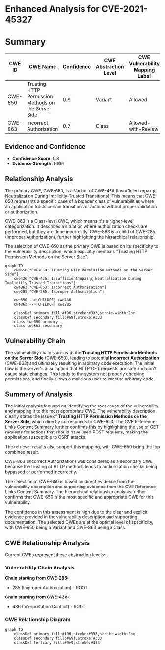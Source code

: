 # Enhanced Analysis for CVE-2021-45327

# Summary
| CWE ID | CWE Name | Confidence | CWE Abstraction Level | CWE Vulnerability Mapping Label | CWE-Vulnerability Mapping Notes |
|---|---|---|---|---|---|
| CWE-650 | Trusting HTTP Permission Methods on the Server Side | 0.9 | Variant | Allowed | Primary CWE |
| CWE-863 | Incorrect Authorization | 0.7 | Class | Allowed-with-Review | Secondary Candidate |

## Evidence and Confidence

*   **Confidence Score:** 0.8
*   **Evidence Strength:** HIGH

## Relationship Analysis
The primary CWE, CWE-650, is a Variant of CWE-436 (Insufficientтвраτης Neutralization During Implicitly-Trusted Transitions). This means that CWE-650 represents a specific case of a broader class of vulnerabilities where an application trusts certain transitions or actions without proper validation or authorization.

CWE-863 is a Class-level CWE, which means it's a higher-level categorization. It describes a situation where authorization checks are performed, but they are done incorrectly. CWE-863 is a child of CWE-285 (Improper Authorization), further highlighting the hierarchical relationship.

The selection of CWE-650 as the primary CWE is based on its specificity to the vulnerability description, which explicitly mentions "Trusting HTTP Permission Methods on the Server Side".

```mermaid
graph TD
    cwe650["CWE-650: Trusting HTTP Permission Methods on the Server Side"]
    cwe436["CWE-436: Insufficientтвраτης Neutralization During Implicitly-Trusted Transitions"]
    cwe863["CWE-863: Incorrect Authorization"]
    cwe285["CWE-285: Improper Authorization"]

    cwe650 -->|CHILDOF| cwe436
    cwe863 -->|CHILDOF| cwe285

    classDef primary fill:#f96,stroke:#333,stroke-width:2px
    classDef secondary fill:#69f,stroke:#333
    class cwe650 primary
    class cwe863 secondary
```

## Vulnerability Chain
The vulnerability chain starts with the **Trusting HTTP Permission Methods on the Server Side** (CWE-650), leading to potential **Incorrect Authorization** (CWE-863) and ultimately resulting in arbitrary code execution. The initial flaw is the server's assumption that HTTP GET requests are safe and don't cause state changes. This leads to the system not properly checking permissions, and finally allows a malicious user to execute arbitrary code.

## Summary of Analysis
The initial analysis focused on identifying the root cause of the vulnerability and mapping it to the most appropriate CWE. The vulnerability description clearly states the issue of **Trusting HTTP Permission Methods on the Server Side**, which directly corresponds to CWE-650. The CVE Reference Links Content Summary further confirms this by highlighting the use of GET requests for actions that should have used POST requests, making the application susceptible to CSRF attacks.

The retriever results also support this mapping, with CWE-650 being the top combined result.

CWE-863 (Incorrect Authorization) was considered as a secondary CWE because the trusting of HTTP methods leads to authorization checks being bypassed or performed incorrectly.

The selection of CWE-650 is based on direct evidence from the vulnerability description and supporting evidence from the CVE Reference Links Content Summary. The hierarchical relationship analysis further confirms that CWE-650 is the most specific and appropriate CWE for this vulnerability.

The confidence in this assessment is high due to the clear and explicit evidence provided in the vulnerability description and supporting documentation. The selected CWEs are at the optimal level of specificity, with CWE-650 being a Variant and CWE-863 being a Class.


## CWE Relationship Analysis

Current CWEs represent these abstraction levels: .


### Vulnerability Chain Analysis

**Chain starting from CWE-285:**
- 285 (Improper Authorization) - ROOT


**Chain starting from CWE-436:**
- 436 (Interpretation Conflict) - ROOT



### CWE Relationship Diagram

```mermaid
graph TD
    classDef primary fill:#f96,stroke:#333,stroke-width:2px
    classDef secondary fill:#69f,stroke:#333
    classDef tertiary fill:#9e9,stroke:#333
```